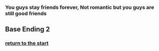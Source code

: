 ### You guys stay friends forever, Not romantic but you guys are still good friends

## Base Ending 2

### [return to the start](README.md)

